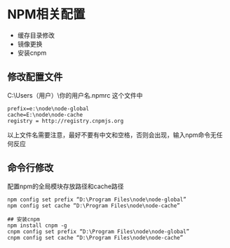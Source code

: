 # NPM相关配置
* 缓存目录修改
* 镜像更换
* 安装cnpm

## 修改配置文件
C:\Users（用户）\你的用户名\.npmrc 这个文件中
```
prefix=e:\node\node-global
cache=E:\node\node-cache
registry = http://registry.cnpmjs.org 
```
以上文件名需要注意，最好不要有中文和空格，否则会出现，输入npm命令无任何反应

## 命令行修改
配置npm的全局模块存放路径和cache路径 
```
npm config set prefix “D:\Program Files\node\node-global” 
npm config set cache “D:\Program Files\node\node-cache” 

## 安装cnpm
npm install cnpm -g
cnpm config set prefix “D:\Program Files\node\node-global” 
cnpm config set cache “D:\Program Files\node\node-cache”
```
